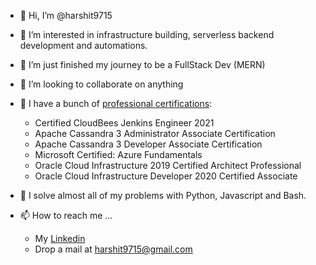 - 👋 Hi, I’m @harshit9715
- 👀 I’m interested in infrastructure building, serverless backend development and automations.
- 🌱 I’m just finished my journey to be a FullStack Dev (MERN)
- 💞️ I’m looking to collaborate on anything
- :scroll: I have a bunch of [professional certifications](https://www.youracclaim.com/users/harshit9715/badges):
  - Certified CloudBees Jenkins Engineer 2021
  - Apache Cassandra 3 Administrator Associate Certification
  - Apache Cassandra 3 Developer Associate Certification
  - Microsoft Certified: Azure Fundamentals
  - Oracle Cloud Infrastructure 2019 Certified Architect Professional
  - Oracle Cloud Infrastructure Developer 2020 Certified Associate

- :wrench: I solve almost all of my problems with Python, Javascript and Bash. 
  
- 📫 How to reach me ...
  - My [Linkedin](https://www.linkedin.com/in/harshit9715/)
  - Drop a mail at [harshit9715@gmail.com](harshit9715@gmail.com)
<!---
harshit9715/harshit9715 is a ✨ special ✨ repository because its `README.md` (this file) appears on your GitHub profile.
You can click the Preview link to take a look at your changes.
--->
